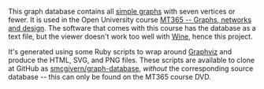 This graph database contains all [simple graphs][simple] with seven
vertices or fewer. It is used in the Open University course [MT365 --
Graphs, networks and design][mt365]. The software that comes with this
course has the database as a text file, but the viewer doesn't work
too well with [Wine][wine], hence this project.

It's generated using some Ruby scripts to wrap around
[Graphviz][graphviz] and produce the HTML, SVG, and PNG files. These
scripts are available to clone at GitHub as
[smcgivern/graph-database][github], _without_ the corresponding source
database -- this can only be found on the MT365 course DVD.

[simple]: https://en.wikipedia.org/wiki/Graph_(mathematics)#Simple_graph
[mt365]: http://www3.open.ac.uk/study/undergraduate/course/MT365.htm
[wine]: http://www.winehq.org/
[graphviz]: http://graphviz.org/
[github]: https://github.com/smcgivern/graph-database
